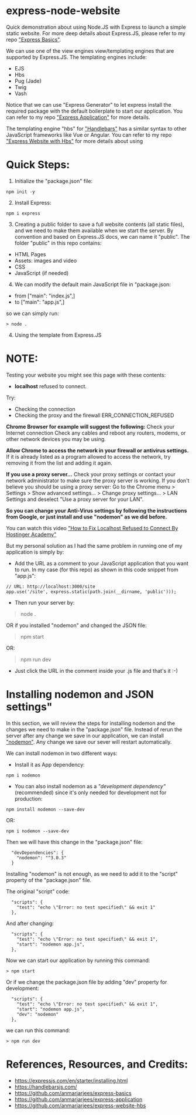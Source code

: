# express-node-website
Quick demonstration about using Node.JS with Express to launch a simple static website. For more deep details about Express.JS, please refer to my repo ["Express Basics"](https://github.com/anmarjarjees/express-basics).

We can use one of the view engines view/templating engines that are supported by Express.JS. The templating engines include:

- EJS
- Hbs
- Pug (Jade)
- Twig
- Vash

Notice that we can use "Express Generator" to let express install the required package with the default boilerplate to start our application. You can refer to my repo ["Express Application"](https://github.com/anmarjarjees/express-application) for more details.

The templating engine "hbs" for ["Handlebars"](https://handlebarsjs.com/) has a similar syntax to other JavaScript frameworks like Vue or Angular. You can refer to my repo ["Express Website with Hbs"](https://github.com/anmarjarjees/express-website-hbs) for more details about using 

# Quick Steps:
1. Initialize the "package.json" file:
```
npm init -y
```

2. Install Express:
```
npm i express
```

3. Creating a public folder to save a full website contents (all static files), and we need to make them available when we start the server. By convention and based on Express.JS docs, we can name it "public".
The folder "public" in this repo contains:
- HTML Pages
- Assets: images and video
- CSS
- JavaScript (if needed)

4. We can modify the default main JavaScript file in "package.json:
- from ["main": "index.js",] 
- to ["main": "app.js",] 

so we can simply run:
```
> node .
```

4. Using the template from Express.JS



# NOTE:
Testing your website you might see this page with these contents:
 - **localhost** refused to connect.

Try:
 - Checking the connection
 - Checking the proxy and the firewall
ERR_CONNECTION_REFUSED

**Chrome Browser for example will suggest the following:**
Check your Internet connection
Check any cables and reboot any routers, modems, or other network devices you may be using.

**Allow Chrome to access the network in your firewall or antivirus settings.**
If it is already listed as a program allowed to access the network, try removing it from the list and adding it again.

**If you use a proxy server…**
Check your proxy settings or contact your network administrator to make sure the proxy server is working. If you don't believe you should be using a proxy server: Go to the Chrome menu > Settings > Show advanced settings… > Change proxy settings… > LAN Settings and deselect "Use a proxy server for your LAN".

**So you can change your Anti-Virus settings by following the instructions from Google, or just install and use "nodemon" as we did before.**

You can watch this video ["How to Fix Localhost Refused to Connect By Hostinger Academy"](https://youtu.be/fzTq0e-tHvo?si=i1K9n3jZ59jJR3HP)

But my personal solution as I had the same problem in running one of my application is simply by:
- Add the URL as a comment to your JavaScript application that you want to run. In my case (for this repo) as shown in this code snippet from "app.js":
```
// URL: http://localhost:3000/site
app.use('/site', express.static(path.join(__dirname, 'public')));
```
- Then run your server by:

> node .

OR if you installed "nodemon" and changed the JSON file:

> npm start

OR:

> npm run dev

- Just click the URL in the comment inside your .js file and that's it :-)


# Installing nodemon and JSON settings"
In this section, we will review the steps for installing nodemon and the changes we need to make in the "package.json" file. Instead of rerun the server after any change we save in our application, we can install ["nodemon"](https://www.npmjs.com/package/nodemon). Any change we save our sever will restart automatically.

We can install nodemon in two different ways:
- Install it as App dependency:
```
npm i nodemon
```

- You can also install nodemon as a *"development dependency"* (recommended) since it's only needed for development not for production:
```
npm install nodemon --save-dev
```
OR:
```
npm i nodemon --save-dev
```

Then we will have this change in the "package.json" file:
```
  "devDependencies": {
    "nodemon": "^3.0.3"
  }
```

Installing "nodemon" is not enough, as we need to add it to the "script" property of the "package.json" file.

The original "script" code:
```
  "scripts": {
    "test": "echo \"Error: no test specified\" && exit 1"
  },
```

And after changing:
```
  "scripts": {
    "test": "echo \"Error: no test specified\" && exit 1",
    "start": "nodemon app.js",
  },
```

Now we can start our application by running this command:
```
> npm start
```

Or if we change the package.json file by adding "dev" property for development:
```
  "scripts": {
    "test": "echo \"Error: no test specified\" && exit 1",
    "start": "nodemon app.js",
    "dev": "nodemon"
  },
```
we can run this command:
```
> npm run dev
```

# References, Resources, and Credits:
- https://expressjs.com/en/starter/installing.html 
- https://handlebarsjs.com/
- https://github.com/anmarjarjees/express-basics
- https://github.com/anmarjarjees/express-application
- https://github.com/anmarjarjees/express-website-hbs 
